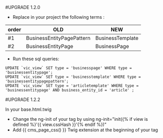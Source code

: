 #UPGRADE 1.2.0

- Replace in your project the following terms :


|order | OLD  | NEW  |
|---|---|---|
|\#1| BusinessEntityPagePattern  | BusinessTemplate  |
|\#2| BusinessEntityPage  | BusinessPage  |

- Run these sql queries:

```
UPDATE `vic_view` SET type = 'businesspage' WHERE type = 'businessentitypage';
UPDATE `vic_view` SET type = 'businesstemplate' WHERE type = 'businessentitypagepattern';
UPDATE `vic_view` SET type = 'articletemplate' WHERE type = 'businessentitypage' AND business_entity_id = 'article' ;
```

#UPGRADE 1.2.2

In your base.html.twig
- Change the ng-init of your <body> tag by using ng-init="init({% if view is defined %}'{{ view.cssHash }}'{% endif %})"
- Add {{ cms_page_css() }} Twig extension at the beginning of your <body> tag
